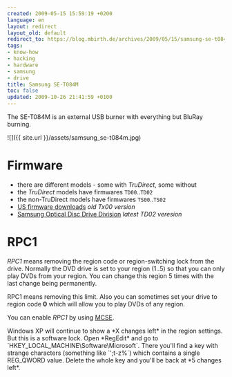 ```yaml
---
created: 2009-05-15 15:59:19 +0200
language: en
layout: redirect
layout_old: default
redirect_to: https://blog.mbirth.de/archives/2009/05/15/samsung-se-t084m.html
tags:
- know-how
- hacking
- hardware
- samsung
- drive
title: Samsung SE-T084M
toc: false
updated: 2009-10-26 21:41:59 +0100
---
```


The SE-T084M is an external USB burner with everything but BluRay burning.

![]({{ site.url }}/assets/samsung_se-t084m.jpg)


Firmware
========

* there are different models - some with *TruDirect*, some without
* the *TruDirect* models have firmwares `TD00`..`TD02`
* the non-TruDirect models have firmwares `TS00`..`TS02`
* [US firmware downloads](http://www.samsung.com/us/support/download/supportDown.do?group=&type=opticaldiscdrives&subtype=dvdwriter&model_nm=SE-T084M&language=&cate_type=all&dType=D&mType=FM&vType=&prd_ia_cd=05050500&disp_nm=SE-T084M&model_cd=&menu=download) *old Tx00 version*
* [Samsung Optical Disc Drive Division](http://www.samsungodd.com/eng/Firmware/FWDownload/FWDownload.asp?FunctionValue=view&no=614&SearchWord=&SearchMode=&PageNumber=1&product_code=&os_no=) *latest TD02 veresion*


RPC1
====

*RPC1* means removing the region code or region-switching lock from the drive. Normally the DVD drive is set to your
region (1..5) so that you can only play DVDs from your region. You can change this region 5 times with the last change
being permanently.

RPC1 means removing this limit. Also you can sometimes set your drive to region code **0** which will allow you to play
DVDs of any region.

You can enable *RPC1* by using [MCSE](http://forum.rpc1.org/viewtopic.php?f=2&t=41228&st=0&sk=t&sd=a&start=125).

<p><div class="noteclassic" markdown="1">
Windows XP will continue to show a *X changes left* in the region settings. But this is a software lock. Open *RegEdit*
and go to `HKEY_LOCAL_MACHINE\Software\Microsoft`. There you'll find a key with strange characters (something like `';t-z%`)
which contains a single REG_QWORD value. Delete the whole key and you'll be back at *5 changes left*.
</div></p>